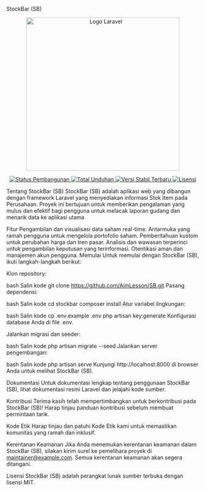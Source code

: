 StockBar (SB)
<p align="center">
  <img src="https://raw.githubusercontent.com/laravel/art/master/logo-lockup/5%20SVG/2%20CMYK/1%20Full%20Color/laravel-logolockup-cmyk-red.svg" width="400" alt="Logo Laravel">
</p>
<p align="center">
  <!-- Badges -->
  <a href="https://github.com/laravel/framework/actions">
    <img src="https://github.com/laravel/framework/workflows/tests/badge.svg" alt="Status Pembangunan">
  </a>
  <a href="https://packagist.org/packages/laravel/framework">
    <img src="https://img.shields.io/packagist/dt/laravel/framework" alt="Total Unduhan">
  </a>
  <a href="https://packagist.org/packages/laravel/framework">
    <img src="https://img.shields.io/packagist/v/laravel/framework" alt="Versi Stabil Terbaru">
  </a>
  <a href="https://packagist.org/packages/laravel/framework">
    <img src="https://img.shields.io/packagist/l/laravel/framework" alt="Lisensi">
  </a>
</p>
Tentang StockBar (SB)
StockBar (SB) adalah aplikasi web yang dibangun dengan framework Laravel yang menyediakan informasi Stok Item pada Perusahaan. Proyek ini bertujuan untuk memberikan pengalaman yang mulus dan efektif bagi pengguna untuk melacak laporan gudang dan menarik data ke aplikasi utama

Fitur
Pengambilan dan visualisasi data saham real-time.
Antarmuka yang ramah pengguna untuk mengelola portofolio saham.
Pemberitahuan kustom untuk perubahan harga dan tren pasar.
Analisis dan wawasan terperinci untuk pengambilan keputusan yang terinformasi.
Otentikasi aman dan manajemen akun pengguna.
Memulai
Untuk memulai dengan StockBar (SB), ikuti langkah-langkah berikut:

Klon repository:

bash
Salin kode
git clone https://github.com/AimLesson/SB.git
Pasang dependensi:

bash
Salin kode
cd stockbar
composer install
Atur variabel lingkungan:

bash
Salin kode
cp .env.example .env
php artisan key:generate
Konfigurasi database Anda di file .env.

Jalankan migrasi dan seeder:

bash
Salin kode
php artisan migrate --seed
Jalankan server pengembangan:

bash
Salin kode
php artisan serve
Kunjungi http://localhost:8000 di browser Anda untuk melihat StockBar (SB).

Dokumentasi
Untuk dokumentasi lengkap tentang penggunaan StockBar (SB), lihat dokumentasi resmi Laravel dan jelajahi kode sumber.

Kontribusi
Terima kasih telah mempertimbangkan untuk berkontribusi pada StockBar (SB)! Harap tinjau panduan kontribusi sebelum membuat permintaan tarik.

Kode Etik
Harap tinjau dan patuhi Kode Etik kami untuk memastikan komunitas yang ramah dan inklusif.

Kerentanan Keamanan
Jika Anda menemukan kerentanan keamanan dalam StockBar (SB), silakan kirim surel ke pemelihara proyek di maintainer@example.com. Semua kerentanan keamanan akan segera ditangani.

Lisensi
StockBar (SB) adalah perangkat lunak sumber terbuka dengan lisensi MIT.